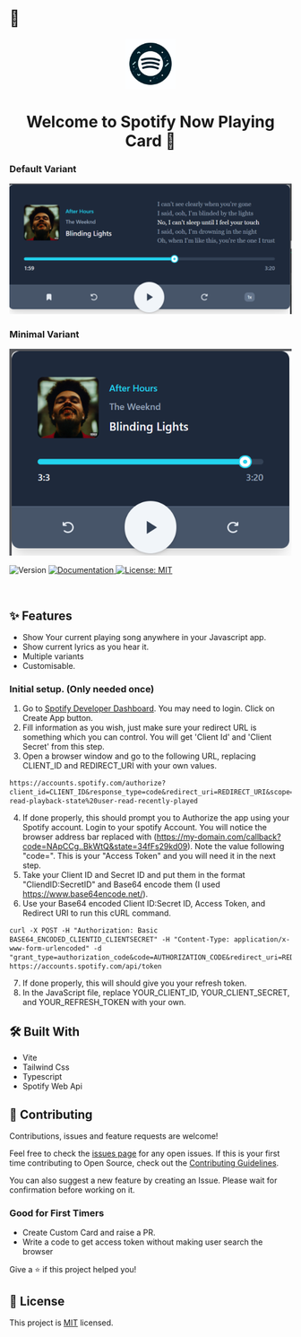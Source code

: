 #  👋
<p align="center">
  
   <img src="https://raw.githubusercontent.com/sarveshh/sarveshh/main/OIG.jpg" alt="Hero image" width="90px"/> 
<p/>
   <h1 align="center">Welcome to Spotify Now Playing Card 👋</h1>

   <p align="center">
  
  ### Default Variant
<img src="https://raw.githubusercontent.com/sarveshh/sarveshh/main/default.png" alt="Hero image"/>
<p/>
     <p align="center">
  
  ### Minimal Variant
<img src="https://raw.githubusercontent.com/sarveshh/sarveshh/main/minimal.png" alt="Hero image"/>
<p/>

  <p>
  <img alt="Version" src="https://img.shields.io/badge/version-1.0.11-blue.svg?cacheSeconds=2592000" />
  <a href="https://github.com/sarveshh/handwriter#readme" target="_blank">
    <img alt="Documentation" src="https://img.shields.io/badge/documentation-yes-brightgreen.svg" />
  </a>
  <a href="https://github.com/sarveshh/handwriter/blob/master/LICENSE" target="_blank">
    <img alt="License: MIT" src="https://img.shields.io/github/license/jayehernandez/letra-extension" />
  </a>
</p>
<br>
 
 ## ✨ Features

- Show Your current playing song anywhere in your Javascript app.
- Show current lyrics as you hear it.
- Multiple variants
- Customisable.

### Initial setup. (Only needed once)

1. Go to [Spotify Developer Dashboard](https://developer.spotify.com/dashboard). You may need to login. Click on Create App button.
2. Fill information as you wish, just make sure your redirect URL is something which you can control. You will get 'Client Id' and 'Client Secret' from this step.
3. Open a browser window and go to the following URL, replacing CLIENT_ID and REDIRECT_URI with your own values.
```
https://accounts.spotify.com/authorize?client_id=CLIENT_ID&response_type=code&redirect_uri=REDIRECT_URI&scope=user-read-playback-state%20user-read-recently-played
```
4. If done properly, this should prompt you to Authorize the app using your Spotify account. Login to your spotify Account. You will notice the browser address bar replaced with (https://my-domain.com/callback?code=NApCCg..BkWtQ&state=34fFs29kd09). Note the value following "code=". This is your "Access Token" and you will need it in the next step.
5. Take your Client ID and Secret ID and put them in the format "CliendID:SecretID" and Base64 encode them (I used https://www.base64encode.net/).
6. Use your Base64 encoded Client ID:Secret ID, Access Token, and Redirect URI to run this cURL command.
```
curl -X POST -H "Authorization: Basic BASE64_ENCODED_CLIENTID_CLIENTSECRET" -H "Content-Type: application/x-www-form-urlencoded" -d "grant_type=authorization_code&code=AUTHORIZATION_CODE&redirect_uri=REDIRECT_URI" https://accounts.spotify.com/api/token
```
7. If done properly, this will should give you your refresh token.
8. In the JavaScript file, replace YOUR_CLIENT_ID, YOUR_CLIENT_SECRET, and YOUR_REFRESH_TOKEN with your own.

## 🛠 Built With

- Vite
- Tailwind Css
- Typescript
- Spotify Web Api

## 🤝 Contributing

Contributions, issues and feature requests are welcome!<br />

Feel free to check the [issues page](https://github.com/sarveshh/spotifyNowPlaying/issues) for any open issues. If this is your first time contributing to Open Source, check out the [Contributing Guidelines](https://github.com/sarveshh/handwriter/blob/master/how_to_contribute.md).

You can also suggest a new feature by creating an Issue. Please wait for confirmation before working on it.

### Good for First Timers

- Create Custom Card and raise a PR.
- Write a code to get access token without making user search the browser

Give a ⭐️ if this project helped you!


## 📝 License

This project is [MIT](https://github.com/sarveshh/handwriter/LICENSE.md) licensed.
